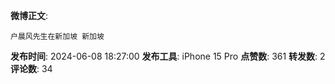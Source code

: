 **微博正文**: 
```
户晨风先生在新加坡 新加坡
```
**发布时间**: 2024-06-08 18:27:00
**发布工具**: iPhone 15 Pro
**点赞数**: 361
**转发数**: 2
**评论数**: 34

